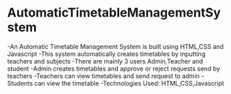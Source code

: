 # AutomaticTimetableManagementSystem
-An Automatic Timetable Management System is built using HTML,CSS and Javascript
-This system automatically creates timetables by inputting teachers and subjects
-There are mainly 3 users Admin,Teacher and student
-Admin creates timetables and approve or reject requests send by teachers
-Teachers can view timetables and send request to admin
-Students can view the timetable
-Technologies Used: HTML,CSS,Javascript
